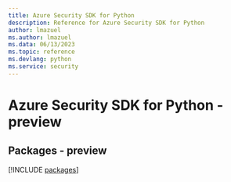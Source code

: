 ```yaml
---
title: Azure Security SDK for Python
description: Reference for Azure Security SDK for Python
author: lmazuel
ms.author: lmazuel
ms.data: 06/13/2023
ms.topic: reference
ms.devlang: python
ms.service: security
---
```

# Azure Security SDK for Python - preview
## Packages - preview
[!INCLUDE [packages](security-index.md)]